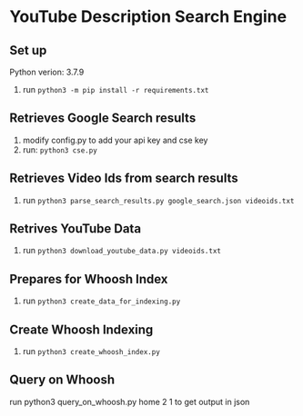 # YouTube Description Search Engine
## Set up
Python verion: 3.7.9
1. run `python3 -m pip install -r requirements.txt`
## Retrieves Google Search results
1. modify config.py to add your api key and cse key
2. run: `python3 cse.py`
## Retrieves Video Ids from search results
1. run `python3 parse_search_results.py google_search.json videoids.txt`
## Retrives YouTube Data
1. run `python3 download_youtube_data.py videoids.txt`
## Prepares for Whoosh Index
1. run `python3 create_data_for_indexing.py`
## Create Whoosh Indexing
1. run `python3 create_whoosh_index.py`
## Query on Whoosh
run python3 query_on_whoosh.py home 2 1 to get output in json